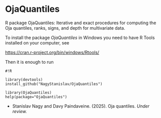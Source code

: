 # OjaQuantiles

R package OjaQuantiles: Iterative and exact procedures for computing the Oja quantiles, ranks, signs, and depth for multivariate data.

To install the package *OjaQuantiles* in Windows you need to have R Tools installed on your computer, see 

https://cran.r-project.org/bin/windows/Rtools/

Then it is enough to run

```
#!R

library(devtools)
install_github("NagyStanislav/OjaQuantiles")

library(OjaQuantiles)
help(package="OjaQuantiles")
```

- Stanislav Nagy and Davy Paindaveine. (2025). Oja quantiles. _Under review._
